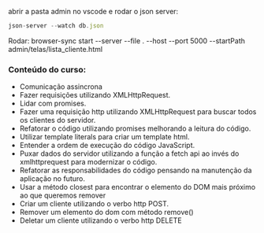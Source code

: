 abrir a pasta admin no vscode e 
rodar o json server: 
```js
json-server --watch db.json
```

Rodar: browser-sync start --server --file . --host --port 5000 --startPath admin/telas/lista_cliente.html

### Conteúdo do curso:
- Comunicação assincrona
- Fazer requisições utilizando XMLHttpRequest.
- Lidar com promises.
- Fazer uma requisição http utilizando XMLHttpRequest para buscar todos os clientes do servidor.
- Refatorar o código utilizando promises melhorando a leitura do código.
- Utilizar template literals para criar um template html.
- Entender a ordem de execução do código JavaScript.
- Puxar dados do servidor utilizando a função a fetch api ao invés do xmlhttprequest para modernizar o código.
- Refatorar as responsabilidades do código pensando na manutenção da aplicação no futuro.
- Usar a método closest para encontrar o elemento do DOM mais próximo ao que queremos remover
- Criar um cliente utilizando o verbo http POST.
- Remover um elemento do dom com método remove()
- Deletar um cliente utilizando o verbo http DELETE